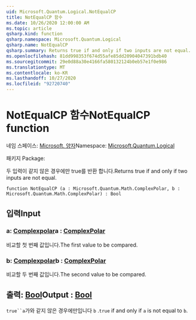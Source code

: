 ```yaml
---
uid: Microsoft.Quantum.Logical.NotEqualCP
title: NotEqualCP 함수
ms.date: 10/26/2020 12:00:00 AM
ms.topic: article
qsharp.kind: function
qsharp.namespace: Microsoft.Quantum.Logical
qsharp.name: NotEqualCP
qsharp.summary: Returns true if and only if two inputs are not equal.
ms.openlocfilehash: 81dd998353f674d55afe85dd20904047391bdb40
ms.sourcegitcommit: 29e0d88a30e4166fa580132124b0eb57e1f0e986
ms.translationtype: MT
ms.contentlocale: ko-KR
ms.lasthandoff: 10/27/2020
ms.locfileid: "92720740"
---
```

# <a name="notequalcp-function"></a><span data-ttu-id="1d2a6-102">NotEqualCP 함수</span><span class="sxs-lookup"><span data-stu-id="1d2a6-102">NotEqualCP function</span></span>

<span data-ttu-id="1d2a6-103">네임 스페이스: [Microsoft. 양자](xref:Microsoft.Quantum.Logical)</span><span class="sxs-lookup"><span data-stu-id="1d2a6-103">Namespace: [Microsoft.Quantum.Logical](xref:Microsoft.Quantum.Logical)</span></span>

<span data-ttu-id="1d2a6-104">패키지 [](https://nuget.org/packages/)</span><span class="sxs-lookup"><span data-stu-id="1d2a6-104">Package: [](https://nuget.org/packages/)</span></span>


<span data-ttu-id="1d2a6-105">두 입력이 같지 않은 경우에만 true를 반환 합니다.</span><span class="sxs-lookup"><span data-stu-id="1d2a6-105">Returns true if and only if two inputs are not equal.</span></span>

```qsharp
function NotEqualCP (a : Microsoft.Quantum.Math.ComplexPolar, b : Microsoft.Quantum.Math.ComplexPolar) : Bool
```


## <a name="input"></a><span data-ttu-id="1d2a6-106">입력</span><span class="sxs-lookup"><span data-stu-id="1d2a6-106">Input</span></span>

### <a name="a--complexpolar"></a><span data-ttu-id="1d2a6-107">a: [Complexpolar](xref:Microsoft.Quantum.Math.ComplexPolar)</span><span class="sxs-lookup"><span data-stu-id="1d2a6-107">a : [ComplexPolar](xref:Microsoft.Quantum.Math.ComplexPolar)</span></span>

<span data-ttu-id="1d2a6-108">비교할 첫 번째 값입니다.</span><span class="sxs-lookup"><span data-stu-id="1d2a6-108">The first value to be compared.</span></span>


### <a name="b--complexpolar"></a><span data-ttu-id="1d2a6-109">b: [Complexpolar](xref:Microsoft.Quantum.Math.ComplexPolar)</span><span class="sxs-lookup"><span data-stu-id="1d2a6-109">b : [ComplexPolar](xref:Microsoft.Quantum.Math.ComplexPolar)</span></span>

<span data-ttu-id="1d2a6-110">비교할 두 번째 값입니다.</span><span class="sxs-lookup"><span data-stu-id="1d2a6-110">The second value to be compared.</span></span>



## <a name="output--bool"></a><span data-ttu-id="1d2a6-111">출력: [Bool](xref:microsoft.quantum.lang-ref.bool)</span><span class="sxs-lookup"><span data-stu-id="1d2a6-111">Output : [Bool](xref:microsoft.quantum.lang-ref.bool)</span></span>

<span data-ttu-id="1d2a6-112">`true``a`가와 같지 않은 경우에만입니다 `b` .</span><span class="sxs-lookup"><span data-stu-id="1d2a6-112">`true` if and only if `a` is not equal to `b`.</span></span>